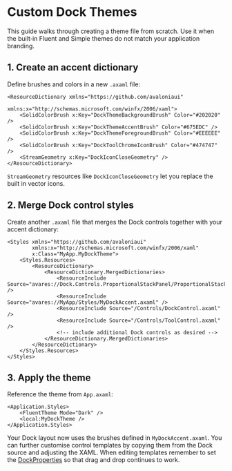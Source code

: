 # Custom Dock Themes

This guide walks through creating a theme file from scratch. Use it when the built‑in Fluent and Simple themes do not match your application branding.

## 1. Create an accent dictionary

Define brushes and colors in a new `.axaml` file:

```xaml
<ResourceDictionary xmlns="https://github.com/avaloniaui"
                    xmlns:x="http://schemas.microsoft.com/winfx/2006/xaml">
    <SolidColorBrush x:Key="DockThemeBackgroundBrush" Color="#202020" />
    <SolidColorBrush x:Key="DockThemeAccentBrush" Color="#675EDC" />
    <SolidColorBrush x:Key="DockThemeForegroundBrush" Color="#EEEEEE" />
    <SolidColorBrush x:Key="DockToolChromeIconBrush" Color="#474747" />
    <StreamGeometry x:Key="DockIconCloseGeometry" />
</ResourceDictionary>
```

`StreamGeometry` resources like `DockIconCloseGeometry` let you replace the built in vector icons.

## 2. Merge Dock control styles

Create another `.axaml` file that merges the Dock controls together with your accent dictionary:

```xaml
<Styles xmlns="https://github.com/avaloniaui"
        xmlns:x="http://schemas.microsoft.com/winfx/2006/xaml"
        x:Class="MyApp.MyDockTheme">
    <Styles.Resources>
        <ResourceDictionary>
            <ResourceDictionary.MergedDictionaries>
                <ResourceInclude Source="avares://Dock.Controls.ProportionalStackPanel/ProportionalStackPanelSplitter.axaml" />
                <ResourceInclude Source="avares://MyApp/Styles/MyDockAccent.axaml" />
                <ResourceInclude Source="/Controls/DockControl.axaml" />
                <ResourceInclude Source="/Controls/ToolControl.axaml" />
                <!-- include additional Dock controls as desired -->
            </ResourceDictionary.MergedDictionaries>
        </ResourceDictionary>
    </Styles.Resources>
</Styles>
```

## 3. Apply the theme

Reference the theme from `App.axaml`:

```xaml
<Application.Styles>
    <FluentTheme Mode="Dark" />
    <local:MyDockTheme />
</Application.Styles>
```

Your Dock layout now uses the brushes defined in `MyDockAccent.axaml`. You can further customise control templates by copying them from the Dock source and adjusting the XAML. When editing templates remember to set the [DockProperties](dock-properties.md) so that drag and drop continues to work.

